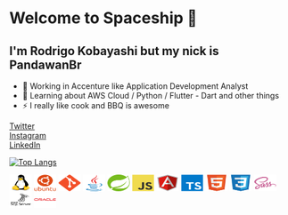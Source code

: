 # Welcome to Spaceship 👋
## I'm Rodrigo Kobayashi but my nick is PandawanBr

- 🔭 Working in Accenture like Application Development Analyst
- 🌱 Learning about AWS Cloud / Python / Flutter - Dart and other things
- ⚡ I really like cook and BBQ is awesome

[Twitter](https://twitter.com/pandawanbr) <br>
[Instagram](https://instagram.com/rkobayaashi) <br>
[LinkedIn](https://www.linkedin.com/in/kobayashirodrigo/) <br>

[![Top Langs](https://github-readme-stats.vercel.app/api/top-langs/?username=pandawanbr&langs_count=8&count_private=true&layout=compact&theme=dracula)](https://github.com/anuraghazra/github-readme-stats)

<div>
  <img align="center" alt="linux" height="30" width="40" src="https://raw.githubusercontent.com/devicons/devicon/master/icons/linux/linux-original.svg">
  <img align="center" alt="linux" height="30" width="40" src="https://github.com/devicons/devicon/blob/master/icons/ubuntu/ubuntu-plain-wordmark.svg">
  <img align="center" alt="git" height="30" width="40" src="https://raw.githubusercontent.com/devicons/devicon/master/icons/git/git-original.svg">
  
  <img align="center" alt="java" height="30" width="40" src="https://raw.githubusercontent.com/devicons/devicon/master/icons/java/java-original.svg">
  <img align="center" alt="spring" height="30" width="40" src="https://raw.githubusercontent.com/devicons/devicon/master/icons/spring/spring-original.svg">
  
  <img align="center" alt="javascript" height="30" width="40" src="https://raw.githubusercontent.com/devicons/devicon/master/icons/javascript/javascript-original.svg">
  <img align="center" alt="javascript" height="30" width="40" src="https://github.com/devicons/devicon/blob/master/icons/angularjs/angularjs-original.svg">
  <img align="center" alt="javascript" height="30" width="40" src="https://github.com/devicons/devicon/blob/master/icons/typescript/typescript-original.svg">
  <img align="center" alt="javascript" height="30" width="40" src="https://github.com/devicons/devicon/blob/master/icons/html5/html5-original.svg">
  <img align="center" alt="javascript" height="30" width="40" src="https://github.com/devicons/devicon/blob/master/icons/css3/css3-original.svg">
  <img align="center" alt="javascript" height="30" width="40" src="https://github.com/devicons/devicon/blob/master/icons/sass/sass-original.svg">
  
  <img align="center" alt="postgresql" height="30" width="40" src="https://github.com/devicons/devicon/blob/master/icons/microsoftsqlserver/microsoftsqlserver-plain-wordmark.svg">
  <img align="center" alt="postgresql" height="30" width="40" src="https://github.com/devicons/devicon/blob/master/icons/oracle/oracle-original.svg">
</div>
